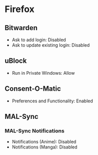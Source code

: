 # Firefox

## Bitwarden

- Ask to add login: Disabled
- Ask to update existing login: Disabled

## uBlock

- Run in Private Windows: Allow

## Consent-O-Matic

- Preferences and Functionality: Enabled

## MAL-Sync

### MAL-Sync Notifications

- Notifications (Anime): Disabled
- Notifications (Manga): Disabled
